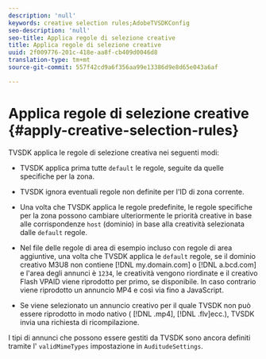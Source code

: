 ```yaml
---
description: 'null'
keywords: creative selection rules;AdobeTVSDKConfig
seo-description: 'null'
seo-title: Applica regole di selezione creative
title: Applica regole di selezione creative
uuid: 2f009776-201c-418e-aa8f-cb409d0046d8
translation-type: tm+mt
source-git-commit: 557f42cd9a6f356aa99e13386d9e8d65e043a6af

---
```



# Applica regole di selezione creative {#apply-creative-selection-rules}

TVSDK applica le regole di selezione creativa nei seguenti modi:

* TVSDK applica prima tutte `default` le regole, seguite da quelle specifiche per la zona.
* TVSDK ignora eventuali regole non definite per l&#39;ID di zona corrente.
* Una volta che TVSDK applica le regole predefinite, le regole specifiche per la zona possono cambiare ulteriormente le priorità creative in base alle corrispondenze `host` (dominio) in base alla creatività selezionata dalle `default` regole.

* Nel file delle regole di area di esempio incluso con regole di area aggiuntive, una volta che TVSDK applica le `default` regole, se il dominio creativo M3U8 non contiene [!DNL my.domain.com] o [!DNL a.bcd.com] e l&#39;area degli annunci è `1234`, le creatività vengono riordinate e il creativo Flash VPAID viene riprodotto per primo, se disponibile. In caso contrario viene riprodotto un annuncio MP4 e così via fino a JavaScript.

* Se viene selezionato un annuncio creativo per il quale TVSDK non può essere riprodotto in modo nativo ( [!DNL .mp4], [!DNL .flv]ecc.), TVSDK invia una richiesta di ricompilazione.

I tipi di annunci che possono essere gestiti da TVSDK sono ancora definiti tramite l&#39; `validMimeTypes` impostazione in `AuditudeSettings`.